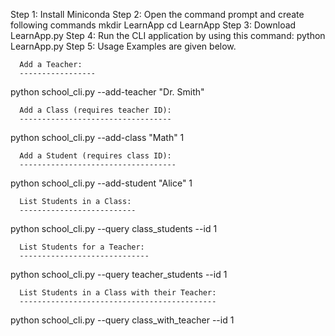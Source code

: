 Step 1: Install Miniconda
Step 2: Open the command prompt and create following commands
        mkdir LearnApp
        cd LearnApp
Step 3: Download LearnApp.py
Step 4: Run the CLI application by using this command: python LearnApp.py
Step 5: Usage Examples are given below.
       
      Add a Teacher:
      -----------------
python school_cli.py --add-teacher "Dr. Smith"

      Add a Class (requires teacher ID):
      ----------------------------------
python school_cli.py --add-class "Math" 1

      Add a Student (requires class ID):
      -----------------------------------
python school_cli.py --add-student "Alice" 1

      List Students in a Class:
      --------------------------
python school_cli.py --query class_students --id 1

      List Students for a Teacher:
      -----------------------------
python school_cli.py --query teacher_students --id 1

      List Students in a Class with their Teacher:
      --------------------------------------------
python school_cli.py --query class_with_teacher --id 1
